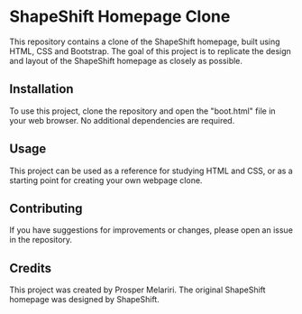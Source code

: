 # ShapeShift Homepage Clone

This repository contains a clone of the ShapeShift homepage, built using HTML, CSS and Bootstrap. The goal of this project is to replicate the design and layout of the ShapeShift homepage as closely as possible.

## Installation

To use this project, clone the repository and open the "boot.html" file in your web browser. No additional dependencies are required.

## Usage

This project can be used as a reference for studying HTML and CSS, or as a starting point for creating your own webpage clone.

## Contributing

If you have suggestions for improvements or changes, please open an issue in the repository.

## Credits

This project was created by Prosper Melariri. The original ShapeShift homepage was designed by ShapeShift.
